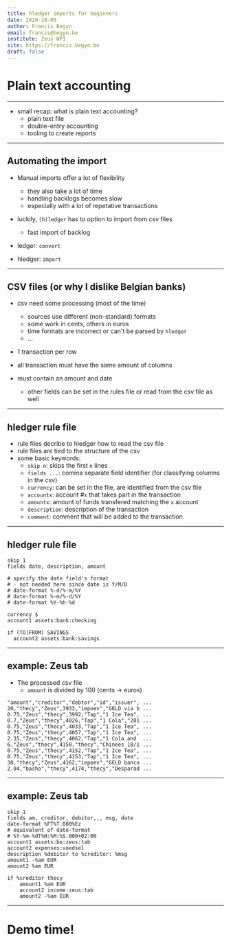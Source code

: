 ```yaml
---
title: hledger imports for beginners
date: 2020-10-05
author: Francis Begyn
email: francis@begyn.be
institute: Zeus WPI
site: https://francis.begyn.be
draft: false
---
```


# Plain text accounting

---

* small recap: what is plain text accounting?
	* plain text file
	* double-entry accounting
	* tooling to create reports

---

## Automating the import

* Manual imports offer a lot of flexibility
	* they also take a lot of time
	* handling backlogs becomes slow
	* especially with a lot of repetative transactions

* luckily, `(h)ledger` has to option to import from csv files
	* fast import of backlog

* ledger: `convert`
* hledger: `import`

---

## CSV files (or why I dislike Belgian banks)

* csv need some processing (most of the time)
	* sources use different (non-standard) formats
	* some work in cents, others in euros
	* time formats are incorrect or can't be parsed by `hledger`
	* ...

* 1 transaction per row
* all transaction must have the same amount of columns
* must contain an amount and date
	* other fields can be set in the rules file or read from the csv file as well

---

## hledger rule file

* rule files decribe to hledger how to read the csv file
* rule files are tied to the structure of the csv
* some basic keywords:
	* `skip n`: skips the first `n` lines
	* `fields ...`: comma separate field identifier (for classifying columns in the csv)
	* `currency`: can be set in the file, are identified from the csv file
	* `accountx`: account #`x` that takes part in the transaction 
	* `amountx`: amount of funds transfered matching the `x` account
	* `description`: description of the transaction
	* `comment`: comment that will be added to the transaction

---

## hledger rule file

```
skip 1
fields date, description, amount

# specify the date field's format 
# - not needed here since date is Y/M/D
# date-format %-d/%-m/%Y
# date-format %-m/%-d/%Y
# date-format %Y-%h-%d

currency $
account1 assets:bank:checking

if (TO|FROM) SAVINGS
  account2 assets:bank:savings
```

---

## example: Zeus tab

* The processed csv file
	* `amount` is divided by 100 (cents -> euros)

```
"amount","creditor","debtor","id","issuer", ...
20,"thecy","Zeus",3933,"iepoev","GELD via b ...
0.75,"Zeus","thecy",3992,"Tap","1 Ice Tea", ...
0.7,"Zeus","thecy",4026,"Tap","1 Cola","201 ...
0.75,"Zeus","thecy",4033,"Tap","1 Ice Tea", ...
0.75,"Zeus","thecy",4057,"Tap","1 Ice Tea", ...
2.35,"Zeus","thecy",4062,"Tap","1 Cola and  ...
6,"Zeus","thecy",4150,"thecy","Chinees 18/1 ...
0.75,"Zeus","thecy",4152,"Tap","1 Ice Tea", ...
0.75,"Zeus","thecy",4153,"Tap","1 Ice Tea", ...
30,"thecy","Zeus",4162,"iepoev","GELD banco ...
2.04,"basho","thecy",4174,"thecy","Desparad ...
```

---

## example: Zeus tab

```
skip 1
fields am, creditor, debitor,,, msg, date
date-format %FT%T.000%Ez
# equivalent of date-format
# %Y-%m-%dT%H:%M:%S.000+02:00
account1 assets:be:zeus:tab
account2 expenses:voedsel
description %debitor to %creditor: %msg
amount1 -%am EUR
amount2 %am EUR

if %creditor thecy
	amount1 %am EUR
	account2 income:zeus:tab
	amount2 -%am EUR
```

---

# Demo time!
